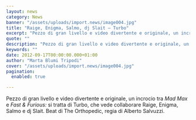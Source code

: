 ```yaml
---
layout: news
category: News
banner: "/assets/uploads/import.news/image004.jpg"
title: "Raige, Enigma, Salmo, dj Slait – Turbo"
excerpt: "Pezzo di gran livello e video divertente e originale, un incrocio tra Mad Max e Fast & Furious: si tratta di Turbo, che vede collaborare Raige, Enigma, Salmo e dj Slait. Beat di The Orthopedic, regia di Alberto Salvuzzi.  "
quote: ""
description: "Pezzo di gran livello e video divertente e originale, un incrocio tra Mad Max e Fast & Furious: si tratta di Turbo, che vede collaborare Raige, Enigma, Salmo e dj Slait. Beat di The Orthopedic, regia di Alberto Salvuzzi.  "
keywords: ""
date: 2012-09-17T00:00:00.000+01:00
author: "Marta Blumi Tripodi"
cover: "/assets/uploads/import.news/image004.jpg"
pagination:
  enabled: true

---
```


Pezzo di gran livello e video divertente e originale, un incrocio tra _Mad Max_ e _Fast & Furious:_ si tratta di Turbo, che vede collaborare Raige, Enigma, Salmo e dj Slait. Beat di The Orthopedic, regia di Alberto Salvuzzi.

  